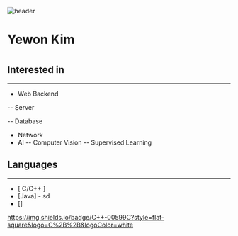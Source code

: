 ![header](https://capsule-render.vercel.app/api?type=rounded&color=gradient&text=%20@yewon918%20&height=300&fontSize=100)
# Yewon Kim
#
#
#
## Interested in
----
- Web Backend


-- Server


-- Database
- Network
- AI
-- Computer Vision
-- Supervised Learning

## Languages
---
- [ C/C++ ]
- [Java] - sd
- []

https://img.shields.io/badge/C++-00599C?style=flat-square&logo=C%2B%2B&logoColor=white


